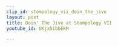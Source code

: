 ```yaml
---
clip_id: stompology_vii_doin_the_jive
layout: post
title: Doin' The Jive at Stompology VII
youtube_id: UKjxDibbEKM

---
```


